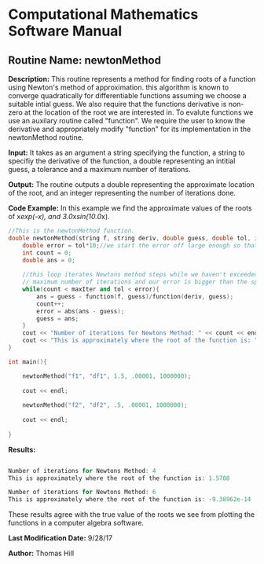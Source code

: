 # Computational Mathematics Software Manual

## **Routine Name:** newtonMethod

**Description:** This routine represents a method for finding roots of a function using Newton's method of approximation. 
this algorithm is known to converge quadratically for differentiable functions assuming
we choose a suitable intial guess. We also require that the functions derivative 
is non-zero at the location of the root we are interested in. To evalute functions we
use an auxilary routine called "function".  We require the user to know the derivative
and appropriately modify "function" for its implementation in the newtonMethod routine. 

**Input:**  It takes as an argument a string specifying the function, a string to specifiy 
the derivative of the function, a double representing an intitial guess, 
a tolerance and a maximum number of iterations. 

**Output:** The routine outputs a double representing the approximate location of the root, and an integer 
representing the number of iterations done.

**Code Example:** In this example we find the approximate values of the roots of x*exp(-x), and 3.0*x*sin(10.0*x).

```C++
//This is the newtonMethod function.  
double newtonMethod(string f, string deriv, double guess, double tol, int maxIter){
    double error = tol*10;//we start the error off large enough so that we enter the while loop. 
    int count = 0; 
    double ans = 0; 
    
    //this loop iterates Newtons method steps while we haven't exceeded our maximum number of iterations 
    // maximum number of iterations and our error is bigger than the specified tolerance. 
    while(count < maxIter and tol < error){
        ans = guess - function(f, guess)/function(deriv, guess);
        count++;
        error = abs(ans - guess);
        guess = ans;
    }
    cout << "Number of iterations for Newtons Method: " << count << endl; 
    cout << "This is approximately where the root of the function is: " << guess << endl; 
}

int main(){

    newtonMethod("f1", "df1", 1.5, .00001, 1000000);
    
    cout << endl; 
    
    newtonMethod("f2", "df2", .5, .00001, 1000000);
    
    cout << endl; 
   
}


```

**Results:** 
```C++

Number of iterations for Newtons Method: 4
This is approximately where the root of the function is: 1.5708

Number of iterations for Newtons Method: 6
This is approximately where the root of the function is: -9.38962e-14
```
These results agree with the true value of the roots we see from plotting the functions in a computer algebra software. 

**Last Modification Date:** 9/28/17

**Author:** Thomas Hill
